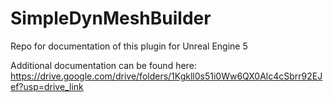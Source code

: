 # SimpleDynMeshBuilder
Repo for documentation of this plugin for Unreal Engine 5

Additional documentation can be found here: https://drive.google.com/drive/folders/1Kgkll0s51i0Ww6QX0Alc4cSbrr92EJef?usp=drive_link
